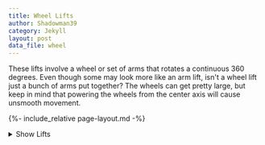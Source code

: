 ```yaml
---
title: Wheel Lifts
author: Shadowman39
category: Jekyll
layout: post
data_file: wheel
---
```


These lifts involve a wheel or set of arms that rotates a continuous 360 degrees. Even though some may look more like an arm lift, isn't a wheel lift just a bunch of arms put together? The wheels can get pretty large, but keep in mind that powering the wheels from the center axis will cause unsmooth movement.

{%- include_relative page-layout.md -%}

<details id="lift-types-details">
    <summary>Show Lifts</summary>
    {% include_relative nav-cards.md %}
</details>